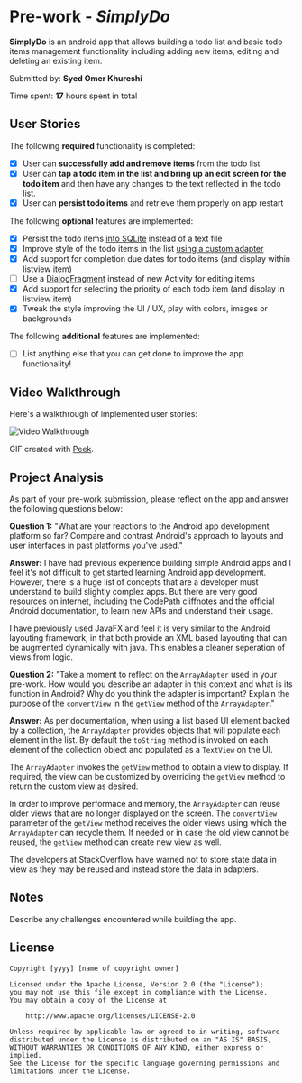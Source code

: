 # Pre-work - *SimplyDo*

**SimplyDo** is an android app that allows building a todo list and basic todo items management functionality including adding new items, editing and deleting an existing item.

Submitted by: **Syed Omer Khureshi**

Time spent: **17** hours spent in total

## User Stories

The following **required** functionality is completed:

* [X] User can **successfully add and remove items** from the todo list
* [X] User can **tap a todo item in the list and bring up an edit screen for the todo item** and then have any changes to the text reflected in the todo list.
* [X] User can **persist todo items** and retrieve them properly on app restart

The following **optional** features are implemented:

* [X] Persist the todo items [into SQLite](http://guides.codepath.com/android/Persisting-Data-to-the-Device#sqlite) instead of a text file
* [X] Improve style of the todo items in the list [using a custom adapter](http://guides.codepath.com/android/Using-an-ArrayAdapter-with-ListView)
* [X] Add support for completion due dates for todo items (and display within listview item)
* [ ] Use a [DialogFragment](http://guides.codepath.com/android/Using-DialogFragment) instead of new Activity for editing items
* [X] Add support for selecting the priority of each todo item (and display in listview item)
* [X] Tweak the style improving the UI / UX, play with colors, images or backgrounds

The following **additional** features are implemented:

* [ ] List anything else that you can get done to improve the app functionality!

## Video Walkthrough

Here's a walkthrough of implemented user stories:

<img src='http://i.imgur.com/QhUhSDK.gif' title='Video Walkthrough' width='' alt='Video Walkthrough' />

GIF created with [Peek](https://github.com/phw/peek#peek---an-animated-gif-recorder).

## Project Analysis

As part of your pre-work submission, please reflect on the app and answer the following questions below:

**Question 1:** "What are your reactions to the Android app development platform so far? Compare and contrast Android's approach to layouts and user interfaces in past platforms you've used."

**Answer:** I have had previous experience building simple Android apps and I feel it's not difficult to get started learning Android app development. However, there is a huge list of concepts that are a developer must understand to build slightly complex apps. But there are very good resources on internet, including the CodePath cliffnotes and the official Android documentation, to learn new APIs and understand their usage.

I have previously used JavaFX and feel it is very similar to the Android layouting framework, in that both provide an XML based layouting that can be augmented dynamically with java. This enables a cleaner seperation of views from logic.

**Question 2:** "Take a moment to reflect on the `ArrayAdapter` used in your pre-work. How would you describe an adapter in this context and what is its function in Android? Why do you think the adapter is important? Explain the purpose of the `convertView` in the `getView` method of the `ArrayAdapter`."

**Answer:** As per documentation, when using a list based UI element backed by a collection, the `ArrayAdapter` provides objects that will populate each element in the list. By default the `toString` method is invoked on each element of the collection object and populated as a `TextView` on the UI. 

The `ArrayAdapter` invokes the `getView` method to obtain a view to display. If required, the view can be customized by overriding the `getView` method to return the custom view as desired. 

In order to improve performace and memory, the `ArrayAdapter` can reuse older views that are no longer displayed on the screen. The `convertView` parameter of the `getView` method receives the older views using which the `ArrayAdapter` can recycle them. If needed or in case the old view cannot be reused, the `getView` method can create new view as well.

The developers at StackOverflow have warned not to store state data in view as they may be reused and instead store the data in adapters.

## Notes

Describe any challenges encountered while building the app.

## License

    Copyright [yyyy] [name of copyright owner]

    Licensed under the Apache License, Version 2.0 (the "License");
    you may not use this file except in compliance with the License.
    You may obtain a copy of the License at

        http://www.apache.org/licenses/LICENSE-2.0

    Unless required by applicable law or agreed to in writing, software
    distributed under the License is distributed on an "AS IS" BASIS,
    WITHOUT WARRANTIES OR CONDITIONS OF ANY KIND, either express or implied.
    See the License for the specific language governing permissions and
    limitations under the License.



